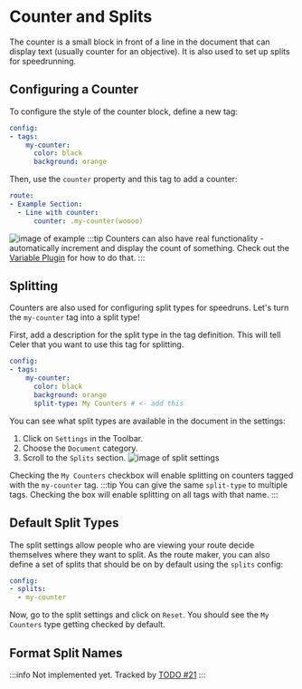 # Counter and Splits
The counter is a small block in front of a line in the document that can display
text (usually counter for an objective). It is also used to set up splits for speedrunning.

## Configuring a Counter
To configure the style of the counter block, define a new tag:
```yaml
config:
- tags:
    my-counter:
      color: black
      background: orange
```
Then, use the `counter` property and this tag to add a counter:
```yaml
route:
- Example Section:
  - Line with counter:
      counter: .my-counter(woooo)
```
![image of example](https://cdn.discordapp.com/attachments/951389021114871819/1180399432722821171/image.png?ex=657d47a3&is=656ad2a3&hm=9f05ea0f94c21925c9b5d461b5b890f983d3106d229bb46bdd9bef8ef5e322c7&)
:::tip
Counters can also have real functionality - automatically increment and display the count of something.
Check out the [Variable Plugin](../plugin/variables.md) for how to do that.
:::

## Splitting
Counters are also used for configuring split types for speedruns. Let's turn the
`my-counter` tag into a split type!

First, add a description for the split type in the tag definition. This will tell
Celer that you want to use this tag for splitting.
```yaml
config:
- tags:
    my-counter:
      color: black
      background: orange
      split-type: My Counters # <- add this
```

You can see what split types are available in the document in the settings:
1. Click on <FluentIcon name="Settings20Regular" /> `Settings` in the Toolbar.
2. Choose the <FluentIcon name="Document20Regular" /> `Document` category.
3. Scroll to the `Splits` section.
![image of split settings](https://cdn.discordapp.com/attachments/951389021114871819/1180401223254413352/image.png?ex=657d494e&is=656ad44e&hm=5d7fadf0a7d41a3141d310dc207f79e4ff41465064e5cfb7fd036e108561e0b9&)

Checking the `My Counters` checkbox will enable splitting on counters tagged with the `my-counter`
tag.
:::tip
You can give the same `split-type` to multiple tags. Checking the box will enable splitting on all tags with that name.
:::

## Default Split Types
The split settings allow people who are viewing your route decide themselves where
they want to split. As the route maker, you can also define a set of splits that should be
on by default using the `splits` config:

```yaml
config:
- splits:
  - my-counter
```

Now, go to the split settings and click on `Reset`. You should see the `My Counters` type getting checked by default.

## Format Split Names
:::info
Not implemented yet. Tracked by [TODO #21](https://github.com/Pistonite/celer/issues/21)
:::
